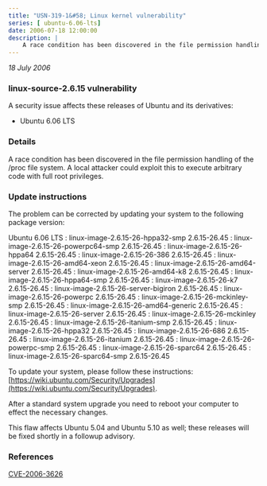 ```yaml
---
title: "USN-319-1&#58; Linux kernel vulnerability"
series: [ ubuntu-6.06-lts]
date: 2006-07-18 12:00:00
description: |
    A race condition has been discovered in the file permission handling of the /proc file system. A local attacker could exploit this to execute arbitrary code with full root privileges.
--- 
```

 
 

*18 July 2006*

### linux-source-2.6.15 vulnerability

A security issue affects these releases of Ubuntu and its derivatives:

* Ubuntu 6.06 LTS

### Details

A race condition has been discovered in the file permission handling of the /proc file system. A local attacker could exploit this to execute arbitrary code with full root privileges.

### Update instructions

The problem can be corrected by updating your system to the following package version:

Ubuntu 6.06 LTS
 : linux-image-2.6.15-26-hppa32-smp <span>2.6.15-26.45</span>
 : linux-image-2.6.15-26-powerpc64-smp <span>2.6.15-26.45</span>
 : linux-image-2.6.15-26-hppa64 <span>2.6.15-26.45</span>
 : linux-image-2.6.15-26-386 <span>2.6.15-26.45</span>
 : linux-image-2.6.15-26-amd64-xeon <span>2.6.15-26.45</span>
 : linux-image-2.6.15-26-amd64-server <span>2.6.15-26.45</span>
 : linux-image-2.6.15-26-amd64-k8 <span>2.6.15-26.45</span>
 : linux-image-2.6.15-26-hppa64-smp <span>2.6.15-26.45</span>
 : linux-image-2.6.15-26-k7 <span>2.6.15-26.45</span>
 : linux-image-2.6.15-26-server-bigiron <span>2.6.15-26.45</span>
 : linux-image-2.6.15-26-powerpc <span>2.6.15-26.45</span>
 : linux-image-2.6.15-26-mckinley-smp <span>2.6.15-26.45</span>
 : linux-image-2.6.15-26-amd64-generic <span>2.6.15-26.45</span>
 : linux-image-2.6.15-26-server <span>2.6.15-26.45</span>
 : linux-image-2.6.15-26-mckinley <span>2.6.15-26.45</span>
 : linux-image-2.6.15-26-itanium-smp <span>2.6.15-26.45</span>
 : linux-image-2.6.15-26-hppa32 <span>2.6.15-26.45</span>
 : linux-image-2.6.15-26-686 <span>2.6.15-26.45</span>
 : linux-image-2.6.15-26-itanium <span>2.6.15-26.45</span>
 : linux-image-2.6.15-26-powerpc-smp <span>2.6.15-26.45</span>
 : linux-image-2.6.15-26-sparc64 <span>2.6.15-26.45</span>
 : linux-image-2.6.15-26-sparc64-smp <span>2.6.15-26.45</span>

To update your system, please follow these instructions: [https://wiki.ubuntu.com/Security/Upgrades](https://wiki.ubuntu.com/Security/Upgrades).

After a standard system upgrade you need to reboot your computer to effect the necessary changes.

This flaw affects Ubuntu 5.04 and Ubuntu 5.10 as well; these releases will be fixed shortly in a followup advisory.

### References

 
 [CVE-2006-3626](http://people.ubuntu.com/~ubuntu-security/cve/CVE-2006-3626)
 


